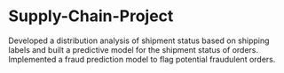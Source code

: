 # Supply-Chain-Project
Developed a distribution analysis of shipment status based on shipping labels and built a predictive model for the shipment status of orders. Implemented a fraud prediction model to flag potential fraudulent orders.
